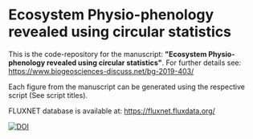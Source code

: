 # Ecosystem Physio-phenology revealed using circular statistics
This is the code-repository for the manuscript: **"Ecosystem Physio-phenology revealed using circular statistics"**. For further details see: https://www.biogeosciences-discuss.net/bg-2019-403/

Each figure from the manuscript can be generated using the respective script (See script titles).

FLUXNET database is available at: https://fluxnet.fluxdata.org/



[![DOI](https://zenodo.org/badge/275751134.svg)](https://zenodo.org/badge/latestdoi/275751134)
